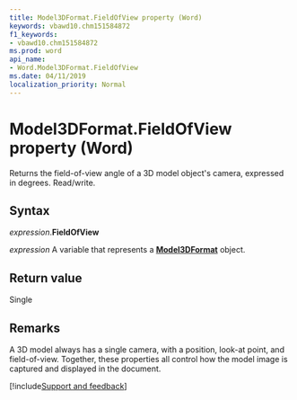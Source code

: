```yaml
---
title: Model3DFormat.FieldOfView property (Word)
keywords: vbawd10.chm151584872
f1_keywords:
- vbawd10.chm151584872
ms.prod: word
api_name:
- Word.Model3DFormat.FieldOfView
ms.date: 04/11/2019
localization_priority: Normal
---
```



# Model3DFormat.FieldOfView property (Word)

Returns the field-of-view angle of a 3D model object's camera, expressed in degrees. Read/write.

## Syntax

_expression_.**FieldOfView**

_expression_ A variable that represents a **[Model3DFormat](Word.Model3DFormat.md)** object.


## Return value

Single

## Remarks

A 3D model always has a single camera, with a position, look-at point, and field-of-view. Together, these properties all control how the model image is captured and displayed in the document.




[!include[Support and feedback](~/includes/feedback-boilerplate.md)]